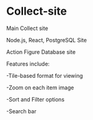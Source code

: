 # Collect-site

Main Collect site

Node.js, React, PostgreSQL Site


Action Figure Database site 

Features include:

-Tile-based format for viewing

-Zoom on each item image

-Sort and Filter options

-Search bar
